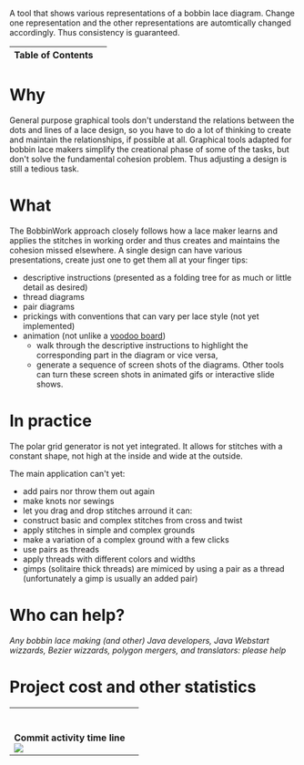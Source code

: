 A tool that shows various representations of a bobbin lace diagram. Change one representation and the other representations are automtically changed accordingly. Thus consistency is guaranteed.

| Table of Contents  |![![](http://bobbinwork.googlecode.com/svn/wiki/images/screenshot-thumb.png)](http://bobbinwork.googlecode.com/svn/wiki/images/screenshot.png)|
|:-------------------|:---------------------------------------------------------------------------------------------------------------------------------------------|

# Why #

General purpose graphical tools don't understand the relations between the dots and lines of a lace design, so you have to do a lot of thinking to create and maintain the relationships, if possible at all. Graphical tools adapted for bobbin lace makers simplify the creational phase of some of the tasks, but don't solve the fundamental cohesion problem. Thus adjusting a design is still a tedious task.

# What #

The BobbinWork approach closely follows how a lace maker learns and applies the stitches in working order and thus creates and maintains the cohesion missed elsewhere. A single design can have various presentations, create just one to get them all at your finger tips:
  * descriptive instructions (presented as a folding tree for as much or little detail as desired)
  * thread diagrams
  * pair diagrams
  * prickings with conventions that can vary per lace style (not yet implemented)
  * animation (not unlike a [voodoo board](http://www.mail-archive.com/search?q=voodoo&l=lace%40arachne.com))
    * walk through the descriptive instructions to highlight the corresponding part in the diagram or vice versa,
    * generate a sequence of screen shots of the diagrams. Other tools can turn these screen shots in animated gifs or interactive slide shows.

# In practice #

The polar grid generator is not yet integrated. It allows for stitches with a constant shape, not high at the inside and wide at the outside.

The main application can't yet:
  * add pairs nor throw them out again
  * make knots nor sewings
  * let you drag and drop stitches arround
it can:
  * construct basic and complex stitches from cross and twist
  * apply stitches in simple and complex grounds
  * make a variation of a complex ground with a few clicks
  * use pairs as threads
  * apply threads with different colors and widths
  * gimps (solitaire thick threads) are mimiced by using a pair as a thread (unfortunately a gimp is usually an added pair)

# Who can help? #
_Any bobbin lace making (and other) Java developers, Java Webstart wizzards, Bezier wizzards, polygon mergers, and translators: please help_

# Project cost and other statistics #
<table><tr><td valign='top'>
<wiki:gadget url="http://www.ohloh.net/p/66188/widgets/project_cocomo.xml" height="200" width="380" border="0" /><br>
<br /><strong>Commit activity time line</strong><br />
<img src='http://www.ohloh.net/p/bobbinwork/analyses/latest/commits_spark.png' />
</td><td valign='top'>
<wiki:gadget url="http://www.ohloh.net/p/66188/widgets/project_languages.xml" height="200" width="380" border="0"/><br>
</td></tr></table>